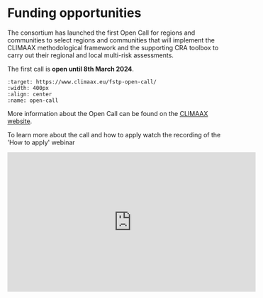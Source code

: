 # Funding opportunities 

The consortium has launched the first Open Call for regions and communities to select regions and communities that will implement the CLIMAAX methodological framework and the supporting CRA toolbox to carry out their regional and local multi-risk assessments.  

The first call is **open until 8th March 2024**.  

```{image} images/open_call.jpeg
:target: https://www.climaax.eu/fstp-open-call/
:width: 400px
:align: center
:name: open-call
```

More information about the Open Call can be found on the [CLIMAAX website](https://www.climaax.eu/fstp-open-call/).

To learn more about the call and how to apply watch the recording of the 'How to apply' webinar
<iframe width="560" height="315" src="https://www.youtube.com/embed/B8xlrWVkM6M?si=6p5XWR5-XuUpMrRT" title="YouTube video player" frameborder="0" allow="accelerometer; autoplay; clipboard-write; encrypted-media; gyroscope; picture-in-picture; web-share" allowfullscreen></iframe>
